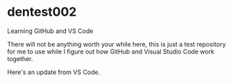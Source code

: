 # dentest002
Learning GitHub and VS Code

There will not be anything worth your while here, this is just a test repository for me to use while I figure out how GitHub and Visual Studio Code work together.

Here's an update from VS Code.